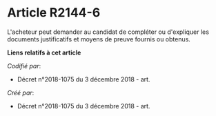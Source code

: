 # Article R2144-6

L'acheteur peut demander au candidat de compléter ou d'expliquer les documents justificatifs et moyens de preuve fournis ou
obtenus.

**Liens relatifs à cet article**

_Codifié par_:

  - Décret n°2018-1075 du 3 décembre 2018 - art.

_Créé par_:

  - Décret n°2018-1075 du 3 décembre 2018 - art.
